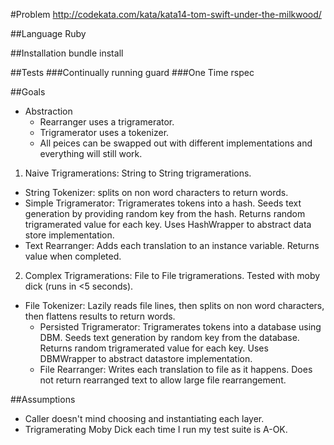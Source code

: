 #Problem
http://codekata.com/kata/kata14-tom-swift-under-the-milkwood/

##Language
Ruby

##Installation
bundle install

##Tests
###Continually running
guard
###One Time
rspec

##Goals
- Abstraction
  - Rearranger uses a trigramerator.
  - Trigramerator uses a tokenizer.
  - All peices can be swapped out with different implementations and everything will still work.

1. Naive Trigramerations: String to String trigramerations.
  - String Tokenizer: splits on non word characters to return words.
  - Simple Trigramerator: Trigramerates tokens into a hash. Seeds text generation by providing random key from the hash. Returns random trigramerated value for each key. Uses HashWrapper to abstract data store implementation.
  - Text Rearranger: Adds each translation to an instance variable. Returns value when completed.
2. Complex Trigramerations: File to File trigramerations. Tested with moby dick (runs in <5 seconds).
  - File Tokenizer: Lazily reads file lines, then splits on non word characters, then flattens results to return words.
	- Persisted Trigramerator: Trigramerates tokens into a database using DBM.  Seeds text generation by random key from the database. Returns random trigramerated value for each key. Uses DBMWrapper to abstract datastore implementation.
	- File Rearranger: Writes each translation to file as it happens. Does not return rearranged text to allow large file rearrangement.

##Assumptions
- Caller doesn't mind choosing and instantiating each layer.
- Trigramerating Moby Dick each time I run my test suite is A-OK.
